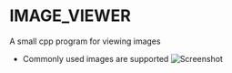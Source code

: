 # IMAGE_VIEWER
A small cpp program for viewing images
 - Commonly used images are supported
![Screenshot](https://user-images.githubusercontent.com/84431742/183235210-7b89c072-9018-435e-9298-c206a1bac9f3.png)
